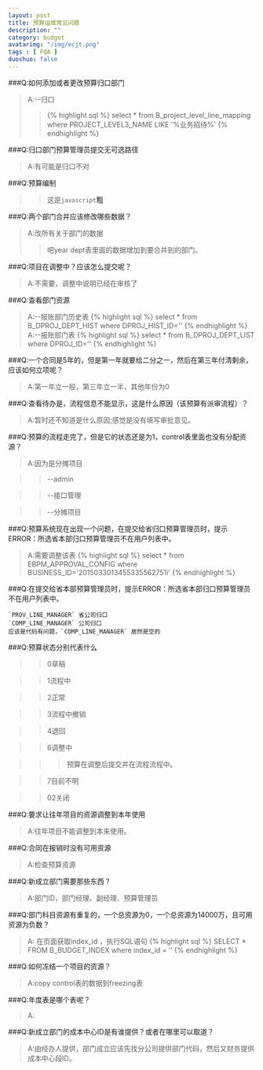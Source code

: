 ```yaml
---
layout: post
title: 预算运维常见问题
description: ""
category: budget
avatarimg: "/img/ecjt.png"
tags : [ FQA ]
duoshuo: false
---
```

###Q:如何添加或者更改预算归口部门
>A:--归口 
>>{% highlight sql %}
select * from B_project_level_line_mapping where PROJECT_LEVEL3_NAME LIKE '%业务招待%'
{% endhighlight %}

###Q:归口部门预算管理员提交无可选路径

>A:有可能是归口不对

###Q:预算编制

>>这是`javascript`__粗__

###Q:两个部门合并应该修改哪些数据？

>A:改所有关于部门的数据
>>吧year dept表里面的数据增加到要合并到的部门。


###Q:项目在调整中？应该怎么提交呢？
>A:不需要，调整中说明已经在审核了

###Q:查看部门资源

>A:--报账部门历史表
{% highlight sql %}
select * from B_DPROJ_DEPT_HIST where DPROJ_HIST_ID=''
{% endhighlight %}
>A:--报账部门表
{% highlight sql %}
select * from B_DPROJ_DEPT_LIST where  DPROJ_ID=''
{% endhighlight %}

###Q:一个合同是5年的，但是第一年就要给二分之一，然后在第三年付清剩余，应该如何立项呢？
>A:第一年立一般，第三年立一半，其他年份为0

###Q:查看待办是，流程信息不能显示，这是什么原因（该预算有派审流程）？
>A:暂时还不知道是什么原因;感觉是没有填写审批意见。

###Q:预算的流程走完了，但是它的状态还是为1，control表里面也没有分配资源？
>A:因为是分摊项目

>>--admin

>>--接口管理

>>--分摊项目

###Q:预算系统现在出现一个问题，在提交给省归口预算管理员时，提示ERROR：所选省本部归口预算管理员不在用户列表中。

>A:需要调整该表
{% highlight sql %}
select * from EBPM_APPROVAL_CONFIG where BUSINESS_ID='2015033013455335562751i'
{% endhighlight %}

###Q:在提交给省本部预算管理员时，提示ERROR：所选省本部归口预算管理员不在用户列表中。

    `PROV_LINE_MANAGER` 省公司归口
    `COMP_LINE_MANAGER` 公司归口
    应该是代码有问题，`COMP_LINE_MANAGER` 居然是空的

###Q:预算状态分别代表什么
    
>>0草稿
    
>>1流程中 

>>2正常 

>>3流程中撤销 

>>4退回 

>>6调整中

>>>预算在调整后提交并在流程流程中。
    
>>7目前不明

>>02关闭

###Q:要求让往年项目的资源调整到本年使用

>A:往年项目不能调整到本来使用。

###Q:合同在报销时没有可用资源

>A:检查预算资源

###Q:新成立部门需要那些东西？

>A:部门ID，部门经理、副经理、预算管理员

###Q:部门科目资源有重复的，一个总资源为0，一个总资源为14000万，且可用资源为负数？

>A: 在页面获取index_id ，执行SQL语句
{% highlight sql %}
SELECT * FROM B_BUDGET_INDEX where  index_id = ‘’
{% endhighlight %}

###Q:如何冻结一个项目的资源？

>A:copy control表的数据到freezing表

###Q:年度表是哪个表呢？

>A:

###Q:新成立部门的成本中心ID是有谁提供？或者在哪里可以取道？
>A:由经办人提供，部门成立应该先找分公司提供部门代码，然后又财务提供成本中心段ID。